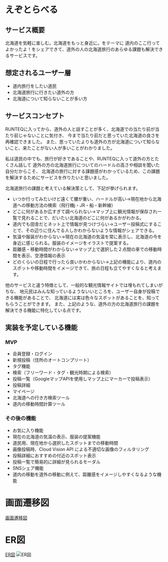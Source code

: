 # えぞとらべる

## サービス概要
北海道を気軽に楽しむ。北海道をもっと身近に。をテーマに
道内のここ行ってよかったよ！をシェアできて、道外の人の北海道旅行のあらゆる課題も解決できるサービスです。

## 想定されるユーザー層
- 道内旅行をしたい道民
- 北海道旅行に行きたい道外の方
- 北海道について知らないことが多い方

## サービスコンセプト
RUNTEQに入ってから、道外の人と話すことが多く、北海道での当たり前が当たり前じゃないことに気付き、
今まで当たり前だと思っていた北海道の良さを再確認できました。
また、思っていたよりも道外の方が北海道について知らないこと、来たことがない人が多いことがわかりました。

私は道民の中でも、旅行が好きであることや、RUNTEQに入って道外の方とたくさん話して
道外の方の北海道旅行についてのハードルの高さや相談を聞いた自分だからこそ、
北海道の旅行に対する課題感がわかっているため、この課題を解決するためにサービスを作りたいと思いました。

北海道旅行の課題と考えている解決策として、下記が挙げられます。
- いつか行ってみたいけど遠くて腰が重い、ハードルが高い→現在地から北海道への移動方法の検索（飛行機j・JR・船・新幹線）
- どこに何があるか広すぎて調べられない→マップ上に観光情報が保存され一覧で見れることで、だいたい北海道のどこに何があるかがわかる。
- 道内でも田舎だとネット上で情報が見つけづらい→ユーザー投稿式にすることで、その辺りに住んでる人しかわからないような情報がシェアできる。
- 気温や服装がわからない→現在の北海道の気温を常に表示し、北海道の今を身近に感じられる。服装のイメージをイラストで提案する。
- 距離感・移動時間がわからない→マップ上で選択した２点間の車での移動時間を表示、空港情報の表示
- どのくらいの日程で行ったら良いかわからない→上記の機能により、道内のスポットや移動時間をイメージできて、旅の日程も立てやすくなると考えます。

他のサービスと違う特徴として、一般的な観光情報サイトでは埋もれてしまいがちな、
地元民はみんな知っているようないいところを、ユーザー自身が投稿できる機能があることで、
北海道には実は色々なスポットがあることを、知ってもらうことができます。
また、上記のような、道外の方の北海道旅行の課題を解決できる機能に特化している点です。

## 実装を予定している機能
### MVP
- 会員登録・ログイン
- 新規投稿（住所のオートコンプリート）
- タグ機能
- 検索（フリーワード・タグ・観光時期による検索）
- 投稿一覧（GoogleマップAPIを使用しマップ上にマーカーで投稿表示）
- 投稿詳細
- マイページ
- 北海道への行き方検索ツール
- 道内の移動時間計算ツール

### その後の機能
- お気に入り機能
- 現在の北海道の気温の表示、服装の提案機能
- 道民用、現在地から選択したスポットまでの移動時間
- 画像投稿時、Cloud Vision API による不適切な画像のフィルタリング
- 投稿詳細におすすめの付近のスポット表示
- 投稿一覧で簡易的に詳細が見られるモーダル
- SNSシェア機能
- 道内の移動を道外の移動に例えて、距離感をイメージしやすくなるような機能

# 画面遷移図
[画面遷移図](https://www.figma.com/file/1bu9uJrkJA8C3co6Cy6M6S/%E7%94%BB%E9%9D%A2%E9%81%B7%E7%A7%BB%E5%9B%B3?type=design&node-id=0%3A1&mode=design&t=OwQoE9KWkLR1Z7BS-1)

# ER図
[ER図](https://drive.google.com/file/d/1VFlqP7LpmPeLeLxDNjfHq6Y78MS9qXYv/view?usp=sharing)
![ER図](https://github.com/satou-haruka-37/hokkaido_travel/assets/130155208/d3581c8f-5cd2-4eb0-bdc4-64dea32f331a)

